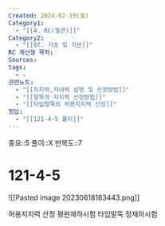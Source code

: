 ```yaml
---
Created: 2024-02-19(월)
Category1:
  - "[[4. RC(철콘)]]"
Category2:
  - "[[07. 기초 및 지반]]"
RC 계산형 목차: 
Sources: 
tags:
  - ✏️
관련노트:
  - "[[지지력,지내력 설명 및 산정방법]]"
  - "[[말뚝의 지지력 산정방법]]"
  - "[[타입말뚝의 허용지지력 산정]]"
정답:
  - "[[121-4-5 풀이]]"
---
```

중요::5
풀이::X
반복도::7
#  121-4-5

![[Pasted image 20230618183443.png]]

허용지지력 산정
평판재하시험
타입말뚝
정재하시험